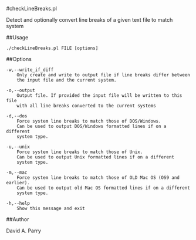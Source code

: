 #checkLineBreaks.pl

Detect and optionally convert line breaks of a given text file to match system

##Usage 

    ./checkLineBreaks.pl FILE [options]

##Options
    
    -w,--write_if_diff
        Only create and write to output file if line breaks differ between
        the input file and the current system.
        
    -o,--output
        Output file. If provided the input file will be written to this file 
        with all line breaks converted to the current systems

    -d,--dos
        Force system line breaks to match those of DOS/Windows. 
        Can be used to output DOS/Windows formatted lines if on a different 
        system type.

    -u,--unix
        Force system line breaks to match those of Unix.
        Can be used to output Unix formatted lines if on a different 
        system type.

    -m,--mac
        Force system line breaks to match those of OLD Mac OS (OS9 and earlier).
        Can be used to output old Mac OS formatted lines if on a different 
        system type.

    -h,--help
        Show this message and exit

##Author

David A. Parry

 
